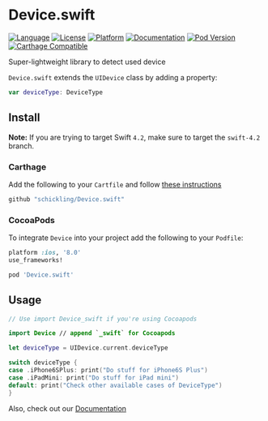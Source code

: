 # Device.swift

[![Language][lang-image]][lang-url]
[![License][license-image]][license-url]
[![Platform][platform-image]][cocoapod-url]
[![Documentation][docs-image]][docs-url]
[![Pod Version][pod-version-image]][cocoapod-url]
[![Carthage Compatible][carthage-image]][carthage-url]

Super-lightweight library to detect used device

`Device.swift` extends the `UIDevice` class by adding a property:

```swift
var deviceType: DeviceType
```

## Install

**Note:** If you are trying to target Swift `4.2`, make sure to target the `swift-4.2` branch.

### Carthage

Add the following to your `Cartfile` and follow [these instructions](https://github.com/Carthage/Carthage#adding-frameworks-to-an-application)

```bash
github "schickling/Device.swift"
```

### CocoaPods

To integrate `Device` into your project add the following to your `Podfile`:

```ruby
platform :ios, '8.0'
use_frameworks!

pod 'Device.swift'
```

## Usage

```swift
// Use import Device_swift if you're using Cocoapods

import Device // append `_swift` for Cocoapods

let deviceType = UIDevice.current.deviceType

switch deviceType {
case .iPhone6SPlus: print("Do stuff for iPhone6S Plus")
case .iPadMini: print("Do stuff for iPad mini")
default: print("Check other available cases of DeviceType")
}
```

Also, check out our [Documentation][docs-url]

[carthage-image]: https://img.shields.io/badge/Carthage-compatible-4BC51D.svg
[docs-image]: https://img.shields.io/cocoapods/metrics/doc-percent/Device.swift.svg
[lang-image]: https://img.shields.io/badge/swift-4.2-orange.svg
[license-image]: https://img.shields.io/github/license/schickling/Device.swift.svg
[platform-image]: https://img.shields.io/cocoapods/p/Device.swift.svg
[pod-version-image]: https://img.shields.io/cocoapods/v/Device.swift.svg

[carthage-url]: https://github.com/Carthage/Carthage
[cocoapod-url]: http://cocoapods.org/pods/Device.swift
[docs-url]: http://cocoadocs.org/docsets/Device.swift
[homepage-url]: https://github.com/schickling/Device.swift.svg
[lang-url]: https://swift.org/
[license-url]: LICENSE

